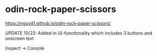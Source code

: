 # odin-rock-paper-scissors

https://nguyd1.github.io/odin-rock-paper-scissors/

UPDATE 10/23: Added in UI-functionality which includes 3 buttons and onscreen text

Inspect -> Console
